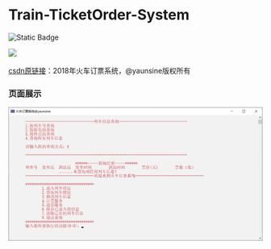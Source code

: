 # Train-TicketOrder-System

![Static Badge](https://io.images.shield/author-yaunsine-blue)

![](https://io.images.shield/language-c-blue)



[csdn原链接](https://blog.csdn.net/weixin_43792401/article/details/88602327#comments_27277723)：2018年火车订票系统，@yaunsine版权所有



### 页面展示

![](https://github.com/yaunsine/train-ticketorder-system/blob/master/images/main.png?raw=true)
